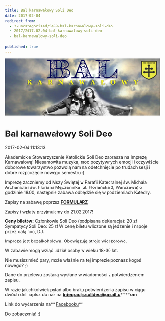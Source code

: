 ```yaml
---
title: Bal karnawałowy Soli Deo
date: 2017-02-04
redirect_from: 
  - 2-uncategorised/5478-bal-karnawalowy-soli-deo
  - 2017/2017.02.04-bal-karnawalowy-soli-deo
  - bal-karnawalowy-soli-deo

published: true
---
```



![/assets/posts/2017/2017-02-04-bal-karnawalowy-soli-deo/Bal25luty.jpg](/assets/posts/2017/2017-02-04-bal-karnawalowy-soli-deo/Bal25luty.jpg)



# Bal karnawałowy Soli Deo

<time>2017-02-04 11:13:13</time>





Akademickie Stowarzyszenie Katolickie Soli Deo zaprasza na Imprezę Karnawałową!
Niesamowita muzyka, moc pozytywnych emocji i oczywiście doborowe towarzystwo pozwolą nam na odetchnięcie po trudach sesji i dobre rozpoczęcie nowego semestru :)

Imprezę zaczniemy od Mszy Świętej w Parafii Katedralnej św. Michała Archanioła i św. Floriana Męczennika (ul. Floriańska 3, Warszawa) o godzinie 18.00, następnie zabawa odbędzie się w podziemiach Katedry.

Zapisy na zabawę poprzez **[FORMULARZ](https://docs.google.com/forms/d/1Ip_zqQGeR41ZOcK7SbyuVOdG-lWzqAHjhWVeo96pRo8/edit)**

Zapisy i wpłaty przyjmujemy do 21.02.2017!

**Ceny biletów:**
Członkowie Soli Deo (podpisana deklaracja): 20 zł
Sympatycy Soli Deo: 25 zł
W cenę biletu wliczone są jedzenie i napoje przez całą noc, DJ.

Impreza jest bezalkoholowa. Obowiązują stroje wieczorowe.

W zabawie mogą wziąć udział osoby w wieku 18-30 lat.

Nie musisz mieć pary, może właśnie na tej imprezie poznasz kogoś nowego? ;) 

Dane do przelewu zostaną wysłane w wiadomości z potwierdzeniem zapisu.

W razie jakichkolwiek pytań albo braku potwierdzenia zapisu w ciągu dwóch dni napisz do nas na **integracja.solideo@gmail.c****om**


Link do wydarzenia na** [Facebooku](https://www.facebook.com/events/584250818451238/)**

Do zobaczenia! :)


<!--{{json:{"created_date":"2017-02-04 11:13:13","publish_down":"0000-00-00 00:00:00","id":"5478"}}}-->